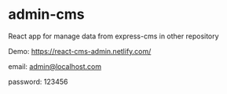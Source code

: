 # admin-cms
React app for manage data from express-cms in other repository

Demo: https://react-cms-admin.netlify.com/

email: admin@localhost.com

password: 123456
